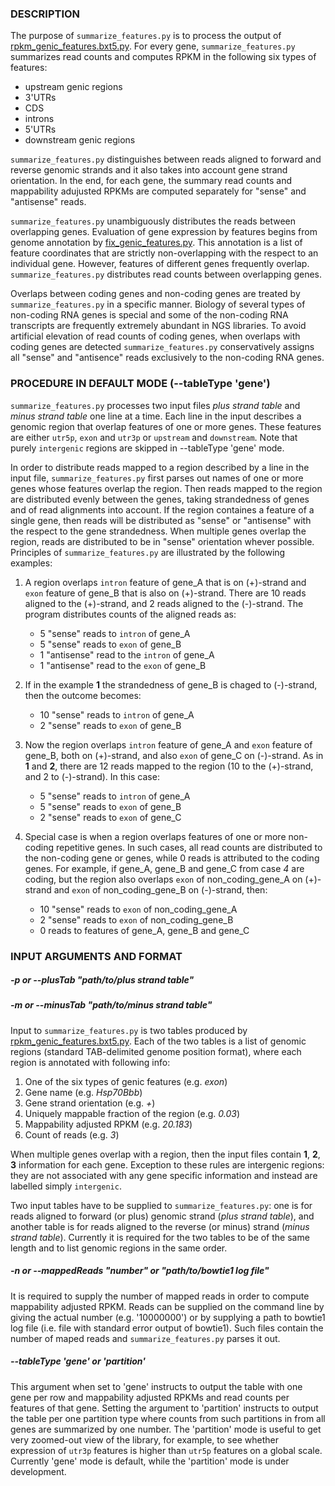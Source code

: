 ### DESCRIPTION

The purpose of `summarize_features.py` is to process the output of
[rpkm_genic_features.bxt5.py](https://github.com/getopt/EXPRESSION_BY_FEATURE/blob/master/doc/rpkm_genic_features.bxt5.md).
For every gene, `summarize_features.py` summarizes read counts and computes
RPKM in the following six types of features:

 - upstream genic regions
 - 3'UTRs
 - CDS
 - introns
 - 5'UTRs
 - downstream genic regions

`summarize_features.py` distinguishes between reads aligned to forward and
reverse genomic strands and it also takes into account gene strand orientation.
In the end, for each gene, the summary read counts and mappability adujusted
RPKMs are computed separately for "sense" and "antisense" reads.

`summarize_features.py` unambiguously distributes the reads between
overlapping genes. Evaluation of gene expression by features begins from genome
annotation by
[fix_genic_features.py](https://github.com/getopt/EXPRESSION_BY_FEATURE/blob/master/doc/fix_genic_features.md).
This annotation is a list of feature coordinates that are strictly
non-overlapping with the respect to an individual gene. However, features of
different genes frequently overlap. `summarize_features.py` distributes read
counts between overlapping genes.

Overlaps between coding genes and non-coding genes are treated by
`summarize_features.py` in a specific manner. Biology of several types of
non-coding RNA genes is special and some of the non-coding RNA transcripts are
frequently extremely abundant in NGS libraries. To avoid artificial elevation
of read counts of coding genes, when overlaps with coding genes are detected
`summarize_features.py` conservatively assigns all "sense" and "antisence"
reads exclusively to the non-coding RNA genes.


### PROCEDURE IN DEFAULT MODE (--tableType 'gene')

`summarize_features.py` processes two input files *plus strand table* and
*minus strand table* one line at a time. Each line in the input describes a
genomic region that overlap features of one or more genes. These features are
either `utr5p`, `exon` and `utr3p` or `upstream` and `downstream`. Note that
purely `intergenic` regions are skipped in --tableType 'gene' mode.

In order to distribute reads mapped to a region described by a line in the
input file, `summarize_features.py` first parses out names of one or more genes
whose features overlap the region. Then reads mapped to the region are
distributed evenly between the genes, taking strandedness of genes and
of read alignments into account. If the region containes a feature of a single
gene, then reads will be distributed as "sense" or "antisense" with the respect
to the gene strandedness. When multiple genes overlap the region, reads are
distributed to be in "sense" orientation whever possible. Principles of
`summarize_features.py` are illustrated by the following examples:

1. A region overlaps `intron` feature of gene_A that is on (+)-strand and
   `exon` feature of gene_B that is also on (+)-strand. There are 10 reads aligned
   to the (+)-strand, and 2 reads aligned to the (-)-strand. The program
   distributes counts of the aligned reads as:

    - 5 "sense" reads to `intron` of gene_A
    - 5 "sense" reads to `exon` of gene_B
    - 1 "antisense" read to the `intron` of gene_A
    - 1 "antisense" read to the `exon` of gene_B

2. If in the example **1** the strandedness of gene_B is chaged to (-)-strand,
   then the outcome becomes:

    - 10 "sense" reads to `intron` of gene_A
    - 2  "sense" reads to `exon` of gene_B  

3. Now the region overlaps `intron` feature of gene_A and `exon` feature of
   gene_B, both on (+)-strand, and also `exon` of gene_C on (-)-strand. As in
   **1** and **2**, there are 12 reads mapped to the region (10 to the (+)-strand,
   and 2 to (-)-strand). In this case:
    
    - 5 "sense" reads to `intron` of gene_A
    - 5 "sense" reads to `exon` of gene_B
    - 2 "sense" reads to `exon` of gene_C

4. Special case is when a region overlaps features of one or more non-coding
   repetitive genes. In such cases, all read counts are distributed to the
   non-coding gene or genes, while 0 reads is attributed to the coding genes. For
   example, if gene_A, gene_B and gene_C from case *4* are coding, but the
   region also overlaps `exon` of non_coding_gene_A on (+)-strand and `exon` of
   non_coding_gene_B on (-)-strand, then:
    
    - 10 "sense" reads to `exon` of non_coding_gene_A
    - 2 "sense" reads to `exon` of non_coding_gene_B
    - 0 reads to features of gene_A, gene_B and gene_C


### INPUT ARGUMENTS AND FORMAT 

##### -p or --plusTab "path/to/plus strand table" 
##### -m or --minusTab "path/to/minus strand table"

Input to `summarize_features.py` is two tables produced by
[rpkm_genic_features.bxt5.py](https://github.com/getopt/EXPRESSION_BY_FEATURE/blob/master/doc/rpkm_genic_features.bxt5.md).
Each of the two tables is a list of genomic regions (standard
TAB-delimited genome position format), where each region is annotated with
following info:

1. One of the six types of genic features (e.g. *exon*)
2. Gene name (e.g. *Hsp70Bbb*) 
3. Gene strand orientation (e.g. *+*)
4. Uniquely mappable fraction of the region (e.g. *0.03*)
5. Mappability adjusted RPKM (e.g. *20.183*)
6. Count of reads (e.g. *3*)

When multiple genes overlap with a region, then the input files contain **1**,
**2**, **3** information for each gene. Exception to these rules are intergenic
regions: they are not associated with any gene specific information and instead
are labelled simply `intergenic`.

Two input tables have to be supplied to `summarize_features.py`: one is for
reads aligned to forward (or plus) genomic strand (*plus strand table*), and
another table is for reads aligned to the reverse (or minus) strand (*minus
strand table*). Currently it is required for the two tables to be of the same
length and to list genomic regions in the same order.

##### -n or --mappedReads "number" *or* "path/to/bowtie1 log file"

It is required to supply the number of mapped reads in order to compute
mappability adjusted RPKM.  Reads can be supplied on the command line by giving
the actual number (e.g.  '10000000') or by supplying a path to bowtie1 log file
(i.e. file with standard error output of bowtie1). Such files contain the
number of maped reads and `summarize_features.py` parses it out.

##### --tableType 'gene' or 'partition'

This argument when set to 'gene' instructs to output the table with one gene
per row and mappability adjusted RPKMs and read counts per features of that
gene. Setting the argument to 'partition' instructs to output the table per one
partition type where counts from such partitions in from all genes are
summarized by one number. The 'partition' mode is useful to get very zoomed-out
view of the library, for example, to see whether expression of `utr3p` features
is higher than `utr5p` features on a global scale. Currently 'gene' mode is
default, while the 'partition' mode is under development. 

